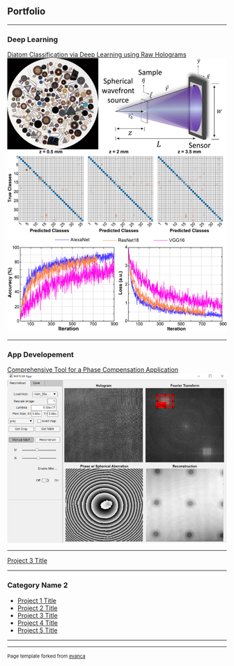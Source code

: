 ## Portfolio

---

### Deep Learning

[Diatom Classification via Deep Learning using Raw Holograms](/pdf/SPIE_Photonics_West_DLHM_Diatoms.pdf)
<img src="images/diatoms/Picture2.png?raw=true"/>

---
### App Developement
[Comprehensive Tool for a Phase Compensation Application](notele_App_page.md)
<img src="images/noteleApp/Picture3.png?raw=true"/>

---
[Project 3 Title](http://example.com/)

---

### Category Name 2

- [Project 1 Title](http://example.com/)
- [Project 2 Title](http://example.com/)
- [Project 3 Title](http://example.com/)
- [Project 4 Title](http://example.com/)
- [Project 5 Title](http://example.com/)

---




---
<p style="font-size:11px">Page template forked from <a href="https://github.com/evanca/quick-portfolio">evanca</a></p>
<!-- Remove above link if you don't want to attibute -->
